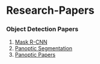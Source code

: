 # Research-Papers
### Object Detection Papers
1. [Mask R-CNN](https://arxiv.org/pdf/1703.06870.pdf)
2. [Panoptic Segmentation](https://arxiv.org/pdf/1801.00868.pdf])
3. [Panoptic Papers](https://paperswithcode.com/task/panoptic-segmentation)
